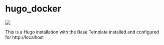 # hugo_docker
[![](https://badge.imagelayers.io/vegasbrianc/hugo:latest.svg)](https://imagelayers.io/?images=vegasbrianc/hugo:latest 'Get your own badge on imagelayers.io')

This is a Hugo installation with the Base Template installed and configured for http://localhost
